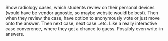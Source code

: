 Show radiology cases, which students review on their personal devices (would have be vendor agnostic, so maybe website would be best).
Then when they review the case, have option to anonymously vote or just move onto the answer. Then next case, next case...etc. Like a really
interactive case converence, where they get a chance to guess. Possibly even write-in answers.
